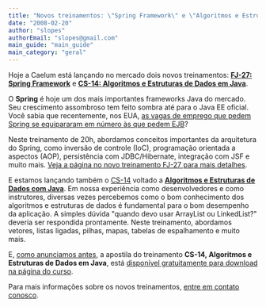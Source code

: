 ```yaml
---
title: "Novos treinamentos: \"Spring Framework\" e \"Algoritmos e Estruturas de Dados em Java\""
date: "2008-02-20"
author: "slopes"
authorEmail: "slopes@gmail.com"
main_guide: "main_guide"
main_category: "geral"
---
```


Hoje a Caelum está lançando no mercado dois novos treinamentos: [**FJ-27: Spring Framework**](http://www.caelum.com.br/curso/fj-27-spring-framework/) e [**CS-14: Algoritmos e Estruturas de Dados em Java**](http://www.caelum.com.br/curso/cs-14-algoritmos-estruturas-dados-java/).

O **Spring** é hoje um dos mais importantes frameworks Java do mercado. Seu crescimento assombroso tem feito sombra até para o Java EE oficial. Você sabia que recentemente, nos EUA, [as vagas de emprego que pedem Spring se equipararam em número às que pedem EJB](http://blog.springsource.com/main/2008/01/23/spring-overtakes-ejb-as-a-skills-requirement/)?

Neste treinamento de 20h, abordamos conceitos importantes da arquitetura do Spring, como inversão de controle (IoC), programação orientada a aspectos (AOP), persistência com JDBC/Hibernate, integração com JSF e muito mais. [Veja a página no novo treinamento FJ-27 para mais detalhes](http://www.caelum.com.br/curso/fj-27-spring-framework/).

E estamos lançando também o [CS-14](http://www.caelum.com.br/curso/cs-14-algoritmos-estruturas-dados-java/) voltado a [**Algoritmos e Estruturas de Dados com Java**](http://www.caelum.com.br/curso/cs-14-algoritmos-estruturas-dados-java/). Em nossa experiência como desenvolvedores e como instrutores, diversas vezes percebemos como o bom conhecimento dos algoritmos e estruturas de dados é fundamental para o bom desempenho da aplicação. A simples dúvida "quando devo usar ArrayList ou LinkedList?" deveria ser respondida prontamente. Neste treinamento, abordamos vetores, listas ligadas, pilhas, mapas, tabelas de espalhamento e muito mais.

E, [como anunciamos antes](https://blog.caelum.com.br/nova-apostila-algoritmos-e-estruturas-de-dados-com-java/), a apostila do treinamento **CS-14, Algoritmos e Estruturas de Dados em Java**, está [disponível gratuitamente para download na página do curso](https://blog.caelum.com.br/nova-apostila-algoritmos-e-estruturas-de-dados-com-java/).

Para mais informações sobre os novos treinamentos, [entre em contato conosco](http://www.caelum.com.br/contato/).
